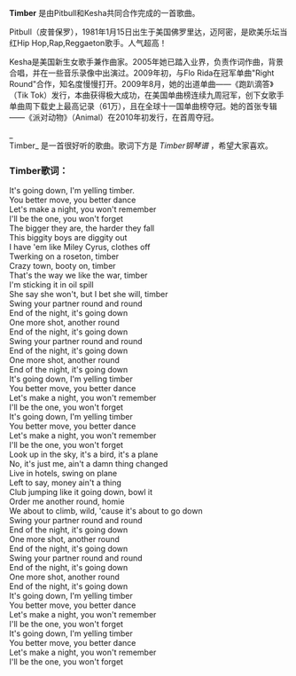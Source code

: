 

**Timber** 是由Pitbull和Kesha共同合作完成的一首歌曲。

  
Pitbull（皮普保罗），1981年1月15日出生于美国佛罗里达，迈阿密，是欧美乐坛当红Hip Hop,Rap,Reggaeton歌手。人气超高！

  
Kesha是美国新生女歌手兼作曲家。2005年她已踏入业界，负责作词作曲，背景合唱，并在一些音乐录像中出演过。2009年初，与Flo
Rida在冠军单曲"Right Round"合作，知名度慢慢打开。2009年8月，她的出道单曲——《跑趴滴答》（Tik
Tok）发行，本曲获得极大成功，在美国单曲榜连续九周冠军，创下女歌手单曲周下载史上最高记录（61万），且在全球十一国单曲榜夺冠。她的首张专辑——《派对动物》（Animal）在2010年初发行，在首周夺冠。

_  
Timber_ 是一首很好听的歌曲。歌词下方是 _Timber钢琴谱_ ，希望大家喜欢。

### Timber歌词：

It's going down, I'm yelling timber.  
You better move, you better dance  
Let's make a night, you won't remember  
I'll be the one, you won't forget  
The bigger they are, the harder they fall  
This biggity boys are diggity out  
I have 'em like Miley Cyrus, clothes off  
Twerking on a roseton, timber  
Crazy town, booty on, timber  
That's the way we like the war, timber  
I'm sticking it in oil spill  
She say she won't, but I bet she will, timber  
Swing your partner round and round  
End of the night, it's going down  
One more shot, another round  
End of the night, it's going down  
Swing your partner round and round  
End of the night, it's going down  
One more shot, another round  
End of the night, it's going down  
It's going down, I'm yelling timber  
You better move, you better dance  
Let's make a night, you won't remember  
I'll be the one, you won't forget  
It's going down, I'm yelling timber  
You better move, you better dance  
Let's make a night, you won't remember  
I'll be the one, you won't forget  
Look up in the sky, it's a bird, it's a plane  
No, it's just me, ain't a damn thing changed  
Live in hotels, swing on plane  
Left to say, money ain't a thing  
Club jumping like it going down, bowl it  
Order me another round, homie  
We about to climb, wild, 'cause it's about to go down  
Swing your partner round and round  
End of the night, it's going down  
One more shot, another round  
End of the night, it's going down  
Swing your partner round and round  
End of the night, it's going down  
One more shot, another round  
End of the night, it's going down  
It's going down, I'm yelling timber  
You better move, you better dance  
Let's make a night, you won't remember  
I'll be the one, you won't forget  
It's going down, I'm yelling timber  
You better move, you better dance  
Let's make a night, you won't remember  
I'll be the one, you won't forget


